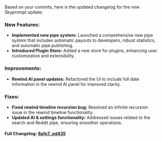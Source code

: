 Based on your commits, here is the updated changelog for the new Skyprompt update:

### **New Features:**
- **Implemented new pipe system:** Launched a comprehensive new pipe system that includes automatic payouts to developers, robust statistics, and automatic pipe publishing.
- **Introduced Plugin Store:** Added a new store for plugins, enhancing user customization and extensibility.

### **Improvements:**
- **Rewind AI panel updates:** Refactored the UI to include full date information in the rewind AI panel for improved clarity.

### **Fixes:**
- **Fixed rewind timeline recursion bug:** Resolved an infinite recursion issue in the rewind timeline functionality.
- **Updated AI & settings functionality:** Addressed issues related to the search and Reddit pipe, ensuring smoother operations.

#### **Full Changelog:** [8afe7..ed435](https://github.com/mediar-ai/skyprompt/compare/8afe7..ed435)

